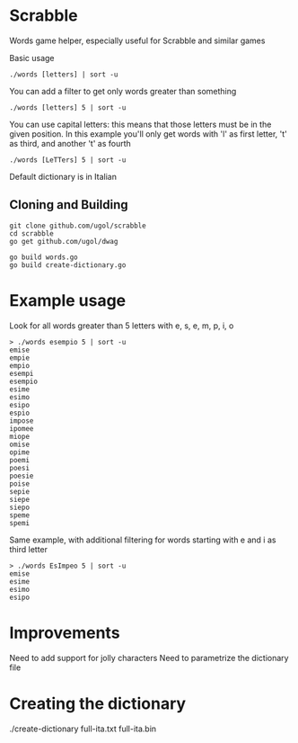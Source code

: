 # Scrabble
Words game helper, especially useful for Scrabble and similar games 

Basic usage
```
./words [letters] | sort -u
```

You can add a filter to get only words greater than something

```
./words [letters] 5 | sort -u
```

You can use capital letters: this means that those letters must be in the given position.
In this example you'll only get words with 'l' as first letter, 't' as third, and another 't' as fourth 

```
./words [LeTTers] 5 | sort -u
```

Default dictionary is in Italian

## Cloning and Building

```
git clone github.com/ugol/scrabble
cd scrabble
go get github.com/ugol/dwag

go build words.go
go build create-dictionary.go
```

# Example usage

Look for all words greater than 5 letters with e, s, e, m, p, i, o

```
> ./words esempio 5 | sort -u
emise
empie
empio
esempi
esempio
esime
esimo
esipo
espio
impose
ipomee
miope
omise
opime
poemi
poesi
poesie
poise
sepie
siepe
siepo
speme
spemi
```

Same example, with additional filtering for words starting with e and i as third letter
```
> ./words EsImpeo 5 | sort -u
emise
esime
esimo
esipo
```

# Improvements

Need to add support for jolly characters
Need to parametrize the dictionary file

# Creating the dictionary

./create-dictionary full-ita.txt full-ita.bin
